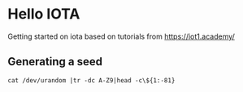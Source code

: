 # Hello IOTA

Getting started on iota based on tutorials from https://iot1.academy/

## Generating a seed

```cat /dev/urandom |tr -dc A-Z9|head -c\${1:-81}```
